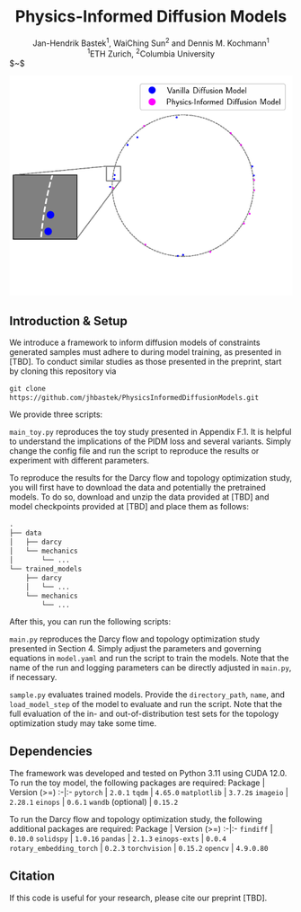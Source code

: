 <h1 align="center">Physics-Informed Diffusion Models</h1>
</h4>
<div align="center">
  <span class="author-block">
    <a>Jan-Hendrik Bastek</a><sup>1</sup>,</span>
  <span class="author-block">
    <a>WaiChing Sun</a><sup>2</sup> and</span>
  <span class="author-block">
    <a>Dennis M. Kochmann</a><sup>1</sup></span>
</div>
<div align="center">
  <span class="author-block"><sup>1</sup>ETH Zurich,</span>
  <span class="author-block"><sup>2</sup>Columbia University</span>
</div>
$~$
<p align="center"><img src="circular_samples.gif" width="550"\></p>

## Introduction & Setup
We introduce a framework to inform diffusion models of constraints generated samples must adhere to during model training, as presented in [TBD].
To conduct similar studies as those presented in the preprint, start by cloning this repository via
```
git clone https://github.com/jhbastek/PhysicsInformedDiffusionModels.git
```
We provide three scripts:

`main_toy.py` reproduces the toy study presented in Appendix F.1. It is helpful to understand the implications of the PIDM loss and several variants. Simply change the config file and run the script to reproduce the results or experiment with different parameters.

To reproduce the results for the Darcy flow and topology optimization study, you will first have to download the data and potentially the pretrained models. To do so, download and unzip the data provided at [TBD] and model checkpoints provided at [TBD] and place them as follows:
```
.
├── data
│   ├── darcy
│   └── mechanics
│       └── ...
└── trained_models
    ├── darcy
    │   └── ...
    └── mechanics
        └── ...
```

After this, you can run the following scripts:

`main.py` reproduces the Darcy flow and topology optimization study presented in Section 4. Simply adjust the parameters and governing equations in `model.yaml` and run the script to train the models. Note that the name of the run and logging parameters can be directly adjusted in `main.py`, if necessary.

`sample.py` evaluates trained models. Provide the `directory_path`, `name`, and `load_model_step` of the model to evaluate and run the script. Note that the full evaluation of the in- and out-of-distribution test sets for the topology optimization study may take some time.

## Dependencies

The framework was developed and tested on Python 3.11 using CUDA 12.0.
To run the toy model, the following packages are required:
Package | Version (>=)
:-|:-
`pytorch`                   | `2.0.1`
`tqdm`                      | `4.65.0`
`matplotlib`                | `3.7.2`s
`imageio`                   | `2.28.1`
`einops`                    | `0.6.1`
`wandb` (optional)          | `0.15.2`

To run the Darcy flow and topology optimization study, the following additional packages are required:
Package | Version (>=)
:-|:-
`findiff`                   | `0.10.0`
`solidspy`                  | `1.0.16`
`pandas`                    | `2.1.3`
`einops-exts`               | `0.0.4`
`rotary_embedding_torch`    | `0.2.3`
`torchvision`               | `0.15.2`
`opencv`                    | `4.9.0.80`

## Citation

If this code is useful for your research, please cite our preprint [TBD].
